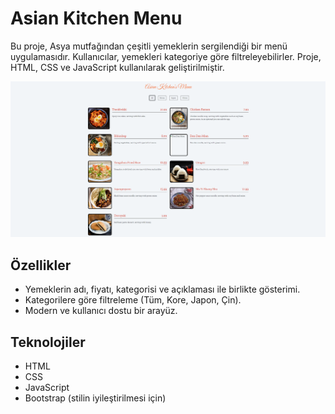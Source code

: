 # Asian Kitchen Menu

Bu proje, Asya mutfağından çeşitli yemeklerin sergilendiği bir menü uygulamasıdır. Kullanıcılar, yemekleri kategoriye göre filtreleyebilirler. Proje, HTML, CSS ve JavaScript kullanılarak geliştirilmiştir.

![alt text](image.png)

## Özellikler

- Yemeklerin adı, fiyatı, kategorisi ve açıklaması ile birlikte gösterimi.
- Kategorilere göre filtreleme (Tüm, Kore, Japon, Çin).
- Modern ve kullanıcı dostu bir arayüz.

## Teknolojiler

- HTML
- CSS
- JavaScript
- Bootstrap (stilin iyileştirilmesi için)
